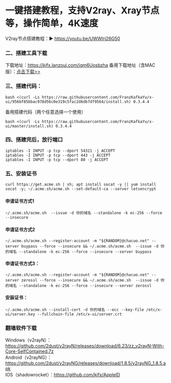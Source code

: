 # 一键搭建教程，支持V2ray、Xray节点等，操作简单，4K速度
V2ray节点搭建教程：▶ https://youtu.be/UWWlrj26G50

### 二、搭建工具下载
下载地址：https://kjfx.lanzoui.com/iqm6Uosbzha    备用下载地址（含MAC版）：<a href="http://www.hostbuf.com/t/988.html" target="_blank">点击下载>></a>


### 三、搭建代码：
    bash <(curl -Ls https://raw.githubusercontent.com/FranzKafkaYu/x-ui/956bf85bbac978d56c0e319c5fac2d6db7df9564/install.sh) 0.3.4.4
    
备用搭建代码（两个任意选择一个使用）

    bash <(curl -Ls https://raw.githubusercontent.com/FranzKafkaYu/x-ui/master/install.sh) 0.3.4.4
    
### 四、搭建完后，放行端口
    iptables -I INPUT -p tcp --dport 54321 -j ACCEPT
    iptables -I INPUT -p tcp --dport 443 -j ACCEPT
    iptables -I INPUT -p tcp --dport 80 -j ACCEPT

### 五、安装证书
    curl https://get.acme.sh | sh; apt install socat -y || yum install socat -y; ~/.acme.sh/acme.sh --set-default-ca --server letsencrypt

#### 申请证书方式1
    ~/.acme.sh/acme.sh  --issue -d 你的域名 --standalone -k ec-256 --force --insecure

#### 申请证书方式2
    ~/.acme.sh/acme.sh --register-account -m "${RANDOM}@chacuo.net" --server buypass --force --insecure && ~/.acme.sh/acme.sh  --issue -d 你的域名 --standalone -k ec-256 --force --insecure --server buypass

#### 申请证书方式3：
    ~/.acme.sh/acme.sh --register-account -m "${RANDOM}@chacuo.net" --server zerossl --force --insecure && ~/.acme.sh/acme.sh  --issue -d 你的域名 --standalone -k ec-256 --force --insecure --server zerossl

#### 安装证书：
    ~/.acme.sh/acme.sh --install-cert -d 你的域名 --ecc --key-file /etc/x-ui/server.key --fullchain-file /etc/x-ui/server.crt

### 翻墙软件下载
Windows（v2rayN）：https://github.com/2dust/v2rayN/releases/download/6.23/zz_v2rayN-With-Core-SelfContained.7z<br>
Android（v2rayNG）：https://github.com/2dust/v2rayNG/releases/download/1.8.5/v2rayNG_1.8.5.apk<br>
IOS（shadowrocket）：https://github.com/kjfx/AppleID<br>
